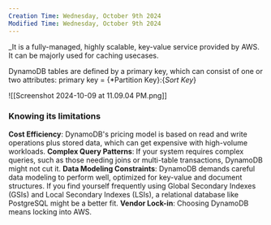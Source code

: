 ```yaml
---
Creation Time: Wednesday, October 9th 2024
Modified Time: Wednesday, October 9th 2024
---
```

_It is a fully-managed, highly scalable, key-value service provided by AWS. It can be majorly used for caching usecases.

DynamoDB tables are defined by a primary key, which can consist of one or two attributes:
primary key = {*Partition Key}:{*Sort Key*}

![[Screenshot 2024-10-09 at 11.09.04 PM.png]]




### Knowing its limitations

**Cost Efficiency**: DynamoDB's pricing model is based on read and write operations plus stored data, which can get expensive with high-volume workloads.
**Complex Query Patterns**: If your system requires complex queries, such as those needing joins or multi-table transactions, DynamoDB might not cut it.
**Data Modeling Constraints**: DynamoDB demands careful data modeling to perform well, optimized for key-value and document structures. If you find yourself frequently using Global Secondary Indexes (GSIs) and Local Secondary Indexes (LSIs), a relational database like PostgreSQL might be a better fit.
**Vendor Lock-in**: Choosing DynamoDB means locking into AWS.
